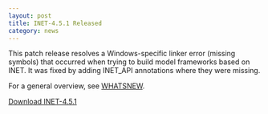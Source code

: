 ```yaml
---
layout: post
title: INET-4.5.1 Released
category: news
---
```

This patch release resolves a Windows-specific linker error (missing symbols) that occurred when trying to build model frameworks based on INET. It was fixed by adding INET_API annotations where they were missing.

For a general overview, see [WHATSNEW](https://github.com/inet-framework/inet/blob/v4.5.1/WHATSNEW).

[Download INET-4.5.1](https://github.com/inet-framework/inet/releases/download/v4.5.1/inet-4.5.1-src.tgz)